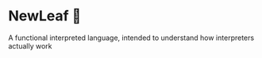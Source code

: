 # NewLeaf 🍃
A functional interpreted language, intended to understand how interpreters actually work
